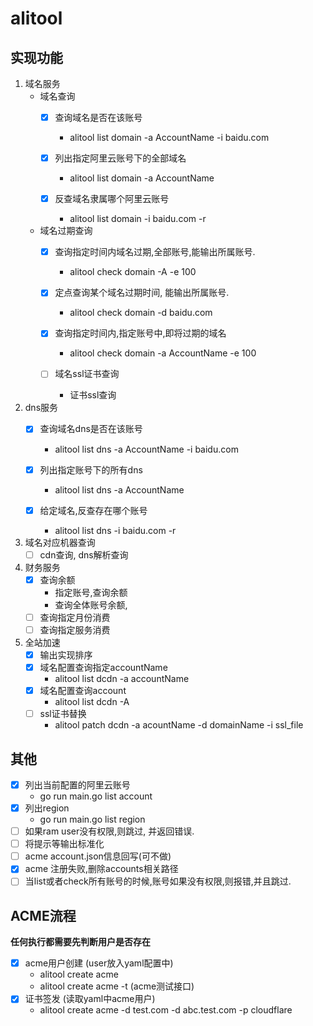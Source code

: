 # alitool

## 实现功能
1. 域名服务
   * 域名查询
     - [x] 查询域名是否在该账号
        - alitool list domain -a AccountName -i baidu.com
       
     - [x] 列出指定阿里云账号下的全部域名
       - alitool list domain -a AccountName
       
     - [x] 反查域名隶属哪个阿里云账号
       - alitool list domain -i baidu.com -r
       
   * 域名过期查询
     - [x] 查询指定时间内域名过期,全部账号,能输出所属账号.
       - alitool check  domain -A -e 100
       
     - [x] 定点查询某个域名过期时间, 能输出所属账号.
       - alitool check  domain -d baidu.com
       
     - [x] 查询指定时间内,指定账号中,即将过期的域名
       - alitool check  domain -a AccountName -e 100
       
     - [ ] 域名ssl证书查询
       - 证书ssl查询

2. dns服务
   - [x] 查询域名dns是否在该账号
     - alitool list dns -a AccountName -i baidu.com

   - [x] 列出指定账号下的所有dns
     - alitool list dns -a AccountName

   - [x] 给定域名,反查存在哪个账号
     - alitool list dns -i baidu.com -r
     
3. 域名对应机器查询
   - [ ] cdn查询, dns解析查询

4. 财务服务
    - [x] 查询余额
      * 指定账号,查询余额
      * 查询全体账号余额,
    - [ ] 查询指定月份消费
    - [ ] 查询指定服务消费

5. 全站加速
    - [x] 输出实现排序
    - [x] 域名配置查询指定accountName
      - alitool list dcdn -a accountName
    - [x] 域名配置查询account
      - alitool list dcdn -A
    - [ ] ssl证书替换
      - alitool patch dcdn -a acountName -d domainName -i ssl_file

## 其他
- [x] 列出当前配置的阿里云账号
   * go run main.go list account
- [x] 列出region
   * go run main.go list region
- [ ] 如果ram user没有权限,则跳过, 并返回错误.
- [ ] 将提示等输出标准化
- [ ] acme account.json信息回写(可不做)
- [x] acme 注册失败,删除accounts相关路径
- [ ] 当list或者check所有账号的时候,账号如果没有权限,则报错,并且跳过.

## ACME流程
**任何执行都需要先判断用户是否存在**
- [x] acme用户创建 (user放入yaml配置中)
  * alitool create acme 
  * alitool create acme -t (acme测试接口)
- [x] 证书签发 (读取yaml中acme用户)
  * alitool create acme -d test.com -d abc.test.com -p cloudflare

